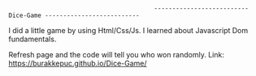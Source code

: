                                             -------------------------- Dice-Game --------------------------

I did a little game by using Html/Css/Js. I learned about Javascript Dom fundamentals.

Refresh page and the code will tell you who won randomly.
Link: https://burakkepuc.github.io/Dice-Game/
